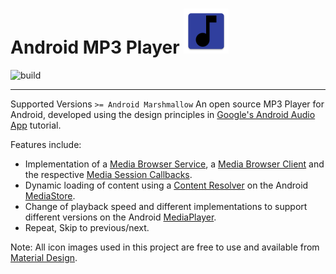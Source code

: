 
# Android MP3 Player ![Android MP3 Player](app/src/main/res/mipmap-hdpi/my_app_icon.png)   
![build](https://travis-ci.org/goldy1992/Mp3Player.svg?branch=master)

---
Supported Versions `>= Android Marshmallow`
An open source MP3 Player for Android, developed using the design principles in [Google's Android Audio App](https://developer.android.com/guide/topics/media-apps/audio-app/building-an-audio-app) tutorial.

Features include:  
- Implementation of a [Media Browser Service](https://developer.android.com/guide/topics/media-apps/audio-app/building-a-mediabrowserservice.html), a [Media Browser Client](https://developer.android.com/guide/topics/media-apps/audio-app/building-a-mediabrowser-client.html) and the respective [Media Session Callbacks](https://developer.android.com/guide/topics/media-apps/audio-app/mediasession-callbacks.html).  
- Dynamic loading of content using a [Content Resolver](https://developer.android.com/guide/topics/providers/content-provider-basics) on the Android [MediaStore](https://developer.android.com/reference/android/provider/MediaStore).  
- Change of playback speed and different implementations to support different versions on the Android [MediaPlayer](https://developer.android.com/reference/android/media/MediaPlayer).  
- Repeat, Skip to previous/next.

Note: All icon images used in this project are free to use and available from [Material Design](http://material.io).
